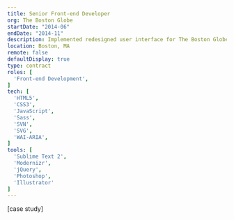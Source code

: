 ```yaml
---
title: Senior Front-end Developer
org: The Boston Globe
startDate: "2014-06"
endDate: "2014-11"
description: Implemented redesigned user interface for The Boston Globe’s article pages, the core of their online reading experience. Introduced use of SVGs to ensure crisp graphics rendering on high-DPI devices like Apple’s Retina displays. Also refactored Sass code to make future development easier.
location: Boston, MA
remote: false
defaultDisplay: true
type: contract
roles: [
  'Front-end Development',
]
tech: [
  'HTML5',
  'CSS3',
  'JavaScript',
  'Sass',
  'SVN',
  'SVG',
  'WAI-ARIA',
]
tools: [
  'Sublime Text 2',
  'Modernizr',
  'jQuery',
  'Photoshop',
  'Illustrator'
]
---
```


[case study]
